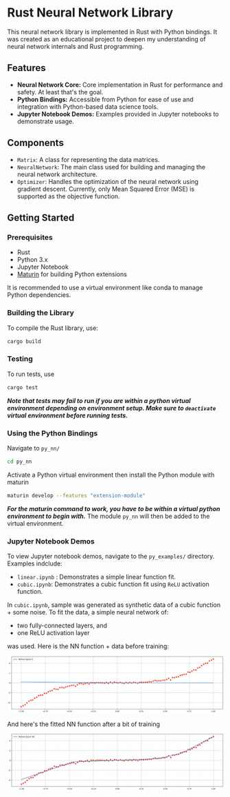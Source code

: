 # Rust Neural Network Library

This neural network library is implemented in Rust with Python bindings. It was created as an educational project to deepen my understanding of neural network internals and Rust programming.

## Features

- **Neural Network Core:** Core implementation in Rust for performance and safety. At least that's the goal.
- **Python Bindings:** Accessible from Python for ease of use and integration with Python-based data science tools.
- **Jupyter Notebook Demos:** Examples provided in Jupyter notebooks to demonstrate usage.

## Components

- `Matrix`: A class for representing the data matrices.
- `NeuralNetwork`: The main class used for building and managing the neural network architecture.
- `Optimizer`: Handles the optimization of the neural network using gradient descent. Currently, only Mean Squared Error (MSE) is supported as the objective function.

## Getting Started

### Prerequisites

- Rust
- Python 3.x
- Jupyter Notebook
- [Maturin](https://github.com/PyO3/maturin) for building Python extensions

It is recommended to use a virtual environment like conda to manage Python dependencies.

### Building the Library

To compile the Rust library, use:

```bash
cargo build
```

### Testing

To run tests, use

```bash
cargo test
```

**_Note that tests may fail to run if you are within a python virtual environment depending on environment setup. Make sure to `deactivate` virtual environment before running tests._**

### Using the Python Bindings

Navigate to `py_nn/`

```bash
cd py_nn
```

Activate a Python virtual environment then install the Python module with maturin

```bash
maturin develop --features "extension-module"
```

**_For the maturin command to work, you have to be within a virtual python environment to begin with._** The module `py_nn` will then be added to the virtual environment.

### Jupyter Notebook Demos

To view Jupyter notebook demos, navigate to the `py_examples/` directory. Examples indclude:

- `linear.ipynb` : Demonstrates a simple linear function fit.
- `cubic.ipynb`: Demonstrates a cubic function fit using `ReLU` activation function.

In `cubic.ipynb`, sample was generated as synthetic data of a cubic function + some noise. To fit the data, a simple neural network of:

- two fully-connected layers, and
- one ReLU activation layer

was used. Here is the NN function + data before training:

![](img/cubic_before_epoch_0.png)

And here's the fitted NN function after a bit of training

![](img/cubic_before_epoch_90.png)
